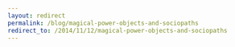 ```yaml
---
layout: redirect
permalink: /blog/magical-power-objects-and-sociopaths
redirect_to: /2014/11/12/magical-power-objects-and-sociopaths
---
```

